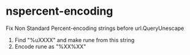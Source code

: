 # nspercent-encoding
Fix Non Standard Percent-encoding strings before url.QueryUnescape

1. Find "%uXXXX" and make rune from this string
2. Encode rune as "%XX%XX"
